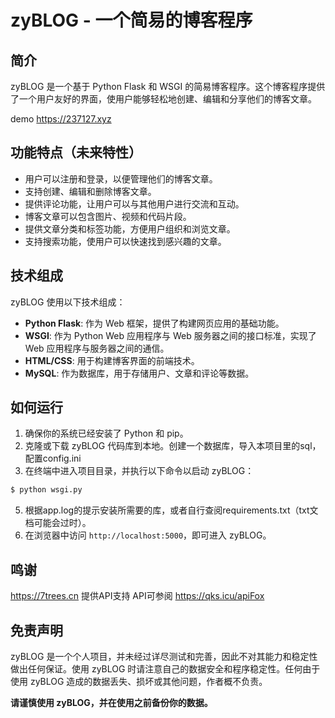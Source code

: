 # zyBLOG - 一个简易的博客程序

## 简介

zyBLOG 是一个基于 Python Flask 和 WSGI 的简易博客程序。这个博客程序提供了一个用户友好的界面，使用户能够轻松地创建、编辑和分享他们的博客文章。

demo https://237127.xyz

## 功能特点（未来特性）

- 用户可以注册和登录，以便管理他们的博客文章。
- 支持创建、编辑和删除博客文章。
- 提供评论功能，让用户可以与其他用户进行交流和互动。
- 博客文章可以包含图片、视频和代码片段。
- 提供文章分类和标签功能，方便用户组织和浏览文章。
- 支持搜索功能，使用户可以快速找到感兴趣的文章。

## 技术组成

zyBLOG 使用以下技术组成：

- **Python Flask**: 作为 Web 框架，提供了构建网页应用的基础功能。
- **WSGI**: 作为 Python Web 应用程序与 Web 服务器之间的接口标准，实现了 Web 应用程序与服务器之间的通信。
- **HTML/CSS**: 用于构建博客界面的前端技术。
- **MySQL**: 作为数据库，用于存储用户、文章和评论等数据。

## 如何运行

1. 确保你的系统已经安装了 Python 和 pip。
2. 克隆或下载 zyBLOG 代码库到本地。创建一个数据库，导入本项目里的sql，配置config.ini
3. 在终端中进入项目目录，并执行以下命令以启动 zyBLOG：

```bash
$ python wsgi.py
```
5. 根据app.log的提示安装所需要的库，或者自行查阅requirements.txt（txt文档可能会过时）。
6. 在浏览器中访问 `http://localhost:5000`，即可进入 zyBLOG。

## 鸣谢

 https://7trees.cn 提供API支持
 API可参阅 https://qks.icu/apiFox

## 免责声明

zyBLOG 是一个个人项目，并未经过详尽测试和完善，因此不对其能力和稳定性做出任何保证。使用 zyBLOG 时请注意自己的数据安全和程序稳定性。任何由于使用 zyBLOG 造成的数据丢失、损坏或其他问题，作者概不负责。

**请谨慎使用 zyBLOG，并在使用之前备份你的数据。**
